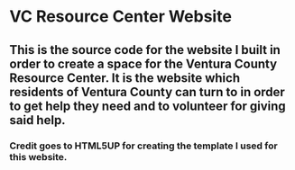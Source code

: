 # VC Resource Center Website
## This is the source code for the website I built in order to create a space for the Ventura County Resource Center. It is the website which residents of Ventura County can turn to in order to get help they need and to volunteer for giving said help.

### Credit goes to HTML5UP for creating the template I used for this website.
